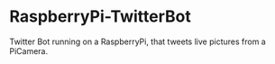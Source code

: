 # RaspberryPi-TwitterBot
Twitter Bot running on a RaspberryPi, that tweets live pictures from a PiCamera. 
